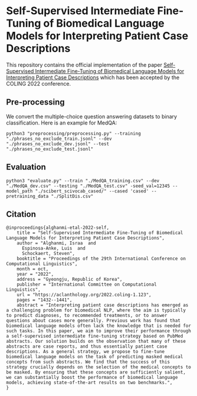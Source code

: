 #  Self-Supervised Intermediate Fine-Tuning of Biomedical Language Models for Interpreting Patient Case Descriptions

This repository contains the official implementation of the paper [Self-Supervised Intermediate Fine-Tuning of Biomedical Language
Models for Interpreting Patient Case Descriptions](https://aclanthology.org/2022.coling-1.123.pdf) which has been accepted by the COLING 2022 conference.


## Pre-processing
We convert the multiple-choice question answering datasets to binary classification. 
Here is an example for MedQA:
```
python3 "preprocessing/preprocessing.py" --training "./phrases_no_exclude_train.jsonl" --dev "./phrases_no_exclude_dev.jsonl" --test "./phrases_no_exclude_test.jsonl"
```



## Evaluation

```
python3 "evaluate.py" --train "./MedQA_training.csv" --dev "./MedQA_dev.csv" --testing "./MedQA_test.csv" -seed_val=12345 --model_path "./scibert_scivocab_cased/" --cased 'cased' --pretraining_data "./SplitDis.csv"
```

## Citation
```
@inproceedings{alghanmi-etal-2022-self,
    title = "Self-Supervised Intermediate Fine-Tuning of Biomedical Language Models for Interpreting Patient Case Descriptions",
    author = "Alghanmi, Israa  and
      Espinosa-Anke, Luis  and
      Schockaert, Steven",
    booktitle = "Proceedings of the 29th International Conference on Computational Linguistics",
    month = oct,
    year = "2022",
    address = "Gyeongju, Republic of Korea",
    publisher = "International Committee on Computational Linguistics",
    url = "https://aclanthology.org/2022.coling-1.123",
    pages = "1432--1441",
    abstract = "Interpreting patient case descriptions has emerged as a challenging problem for biomedical NLP, where the aim is typically to predict diagnoses, to recommended treatments, or to answer questions about cases more generally. Previous work has found that biomedical language models often lack the knowledge that is needed for such tasks. In this paper, we aim to improve their performance through a self-supervised intermediate fine-tuning strategy based on PubMed abstracts. Our solution builds on the observation that many of these abstracts are case reports, and thus essentially patient case descriptions. As a general strategy, we propose to fine-tune biomedical language models on the task of predicting masked medical concepts from such abstracts. We find that the success of this strategy crucially depends on the selection of the medical concepts to be masked. By ensuring that these concepts are sufficiently salient, we can substantially boost the performance of biomedical language models, achieving state-of-the-art results on two benchmarks.",
}

```
